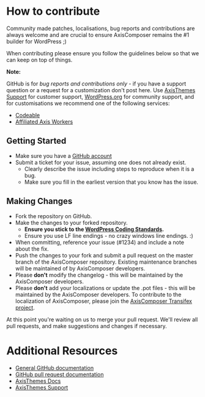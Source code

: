# How to contribute

Community made patches, localisations, bug reports and contributions are always welcome and are crucial to ensure AxisComposer remains the #1 builder for WordPress ;)

When contributing please ensure you follow the guidelines below so that we can keep on top of things.

__Note:__

GitHub is for *bug reports and contributions only* - if you have a support question or a request for a customization don't post here. Use [AxisThemes Support](http://support.axisthemes.com) for customer support, [WordPress.org](http://wordpress.org/support/plugin/axiscomposer) for community support, and for customisations we recommend one of the following services:

- [Codeable](https://codeable.io/)
- [Affiliated Axis Workers](http://axisthemes.com/affiliated-axis-workers/)

## Getting Started

* Make sure you have a [GitHub account](https://github.com/signup/free)
* Submit a ticket for your issue, assuming one does not already exist.
  * Clearly describe the issue including steps to reproduce when it is a bug.
  * Make sure you fill in the earliest version that you know has the issue.

## Making Changes

* Fork the repository on GitHub.
* Make the changes to your forked repository.
  * **Ensure you stick to the [WordPress Coding Standards](http://make.wordpress.org/core/handbook/coding-standards/php/).**
  * Ensure you use LF line endings - no crazy windows line endings. :)
* When committing, reference your issue (#1234) and include a note about the fix.
* Push the changes to your fork and submit a pull request on the master branch of the AxisComposer repository. Existing maintenance branches will be maintained of by AxisComposer developers.
* Please **don't** modify the changelog - this will be maintained by the AxisComposer developers.
* Please **don't** add your localizations or update the .pot files - this will be maintained by the AxisComposer developers. To contribute to the localization of AxisComposer, please join the [AxisComposer Transifex project](https://www.transifex.com/projects/p/axiscomposer/).

At this point you're waiting on us to merge your pull request. We'll review all pull requests, and make suggestions and changes if necessary.

# Additional Resources

* [General GitHub documentation](http://help.github.com/)
* [GitHub pull request documentation](http://help.github.com/send-pull-requests/)
* [AxisThemes Docs](http://docs.axisthemes.com/)
* [AxisThemes Support](http://support.axisthemes.com)
